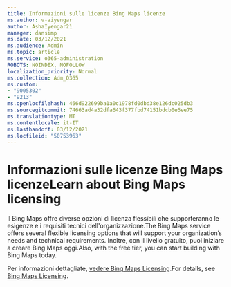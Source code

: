 ```yaml
---
title: Informazioni sulle licenze Bing Maps licenze
ms.author: v-aiyengar
author: AshaIyengar21
manager: dansimp
ms.date: 03/12/2021
ms.audience: Admin
ms.topic: article
ms.service: o365-administration
ROBOTS: NOINDEX, NOFOLLOW
localization_priority: Normal
ms.collection: Adm_O365
ms.custom:
- "9005302"
- "9213"
ms.openlocfilehash: 466d922699ba1a0c1978fd0dbd38e126dc025db3
ms.sourcegitcommit: 74663ad4a32dfa643f377fbd74151bdcb0e6ee75
ms.translationtype: MT
ms.contentlocale: it-IT
ms.lasthandoff: 03/12/2021
ms.locfileid: "50753963"
---
```

# <a name="learn-about-bing-maps-licensing"></a><span data-ttu-id="e003f-102">Informazioni sulle licenze Bing Maps licenze</span><span class="sxs-lookup"><span data-stu-id="e003f-102">Learn about Bing Maps licensing</span></span>

<span data-ttu-id="e003f-103">Il Bing Maps offre diverse opzioni di licenza flessibili che supporteranno le esigenze e i requisiti tecnici dell'organizzazione.</span><span class="sxs-lookup"><span data-stu-id="e003f-103">The Bing Maps service offers several flexible licensing options that will support your organization’s needs and technical requirements.</span></span> <span data-ttu-id="e003f-104">Inoltre, con il livello gratuito, puoi iniziare a creare Bing Maps oggi.</span><span class="sxs-lookup"><span data-stu-id="e003f-104">Also, with the free tier, you can start building with Bing Maps today.</span></span>

<span data-ttu-id="e003f-105">Per informazioni dettagliate, [vedere Bing Maps Licensing](https://go.microsoft.com/fwlink/?linkid=2150203).</span><span class="sxs-lookup"><span data-stu-id="e003f-105">For details, see [Bing Maps Licensing](https://go.microsoft.com/fwlink/?linkid=2150203).</span></span>
